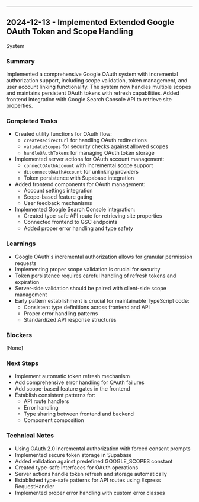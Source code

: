 ---

## 2024-12-13 - Implemented Extended Google OAuth Token and Scope Handling

System

### Summary

Implemented a comprehensive Google OAuth system with incremental authorization support, including scope validation, token management, and user account linking functionality. The system now handles multiple scopes and maintains persistent OAuth tokens with refresh capabilities. Added frontend integration with Google Search Console API to retrieve site properties.

### Completed Tasks

- Created utility functions for OAuth flow:
  - `createRedirectUrl` for handling OAuth redirections
  - `validateScopes` for security checks against allowed scopes
  - `handleOAuthTokens` for managing OAuth token storage
- Implemented server actions for OAuth account management:
  - `connectOAuthAccount` with incremental scope support
  - `disconnectOAuthAccount` for unlinking providers
  - Token persistence with Supabase integration
- Added frontend components for OAuth management:
  - Account settings integration
  - Scope-based feature gating
  - User feedback mechanisms
- Implemented Google Search Console integration:
  - Created type-safe API route for retrieving site properties
  - Connected frontend to GSC endpoints
  - Added proper error handling and type safety

### Learnings

- Google OAuth's incremental authorization allows for granular permission requests
- Implementing proper scope validation is crucial for security
- Token persistence requires careful handling of refresh tokens and expiration
- Server-side validation should be paired with client-side scope management
- Early pattern establishment is crucial for maintainable TypeScript code:
  - Consistent type definitions across frontend and API
  - Proper error handling patterns
  - Standardized API response structures

### Blockers

[None]

### Next Steps

- Implement automatic token refresh mechanism
- Add comprehensive error handling for OAuth failures
- Add scope-based feature gates in the frontend
- Establish consistent patterns for:
  - API route handlers
  - Error handling
  - Type sharing between frontend and backend
  - Component composition

### Technical Notes

- Using OAuth 2.0 incremental authorization with forced consent prompts
- Implemented secure token storage in Supabase
- Added validation against predefined GOOGLE_SCOPES constant
- Created type-safe interfaces for OAuth operations
- Server actions handle token refresh and storage automatically
- Established type-safe patterns for API routes using Express RequestHandler
- Implemented proper error handling with custom error classes
